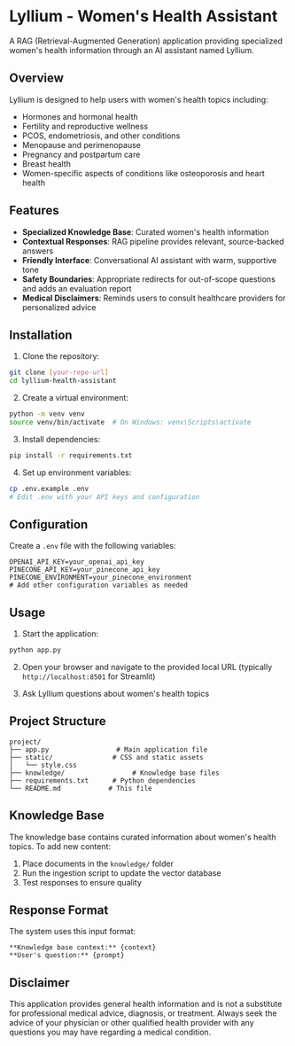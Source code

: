 # Lyllium - Women's Health Assistant

A RAG (Retrieval-Augmented Generation) application providing specialized women's health information through an AI assistant named Lyllium.

## Overview

Lyllium is designed to help users with women's health topics including:
- Hormones and hormonal health
- Fertility and reproductive wellness
- PCOS, endometriosis, and other conditions
- Menopause and perimenopause
- Pregnancy and postpartum care
- Breast health
- Women-specific aspects of conditions like osteoporosis and heart health

## Features

- **Specialized Knowledge Base**: Curated women's health information
- **Contextual Responses**: RAG pipeline provides relevant, source-backed answers
- **Friendly Interface**: Conversational AI assistant with warm, supportive tone
- **Safety Boundaries**: Appropriate redirects for out-of-scope questions and adds an evaluation report
- **Medical Disclaimers**: Reminds users to consult healthcare providers for personalized advice

## Installation

1. Clone the repository:
```bash
git clone [your-repo-url]
cd lyllium-health-assistant
```

2. Create a virtual environment:
```bash
python -m venv venv
source venv/bin/activate  # On Windows: venv\Scripts\activate
```

3. Install dependencies:
```bash
pip install -r requirements.txt
```

4. Set up environment variables:
```bash
cp .env.example .env
# Edit .env with your API keys and configuration
```

## Configuration

Create a `.env` file with the following variables:
```
OPENAI_API_KEY=your_openai_api_key
PINECONE_API_KEY=your_pinecone_api_key
PINECONE_ENVIRONMENT=your_pinecone_environment
# Add other configuration variables as needed
```

## Usage

1. Start the application:
```bash
python app.py
```

2. Open your browser and navigate to the provided local URL (typically `http://localhost:8501` for Streamlit)

3. Ask Lyllium questions about women's health topics

## Project Structure

```
project/
├── app.py                 # Main application file
├── static/               # CSS and static assets
│   └── style.css
├── knowledge/                 # Knowledge base files
├── requirements.txt      # Python dependencies
└── README.md            # This file
```

## Knowledge Base

The knowledge base contains curated information about women's health topics. To add new content:

1. Place documents in the `knowledge/` folder
2. Run the ingestion script to update the vector database
3. Test responses to ensure quality


## Response Format

The system uses this input format:
```
**Knowledge base context:** {context}
**User's question:** {prompt}
```
## Disclaimer

This application provides general health information and is not a substitute for professional medical advice, diagnosis, or treatment. Always seek the advice of your physician or other qualified health provider with any questions you may have regarding a medical condition.